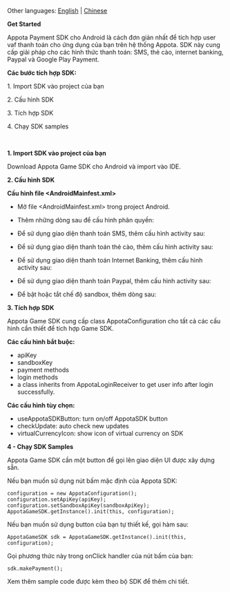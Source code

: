 Other languages: [English](README_EN.md) | [Chinese](README_CN.md)

**Get Started**

Appota Payment SDK cho Android là cách đơn giản nhất để tích hợp user
vaf thanh toán cho ứng dụng của bạn trên hệ thống Appota. SDK này cung
cấp giải pháp cho các hình thức thanh toán: SMS, thẻ cào, internet
banking, Paypal và Google Play Payment.

**Các bước tích hợp SDK:**

​1. Import SDK vào project của bạn

​2. Cấu hình SDK

​3. Tích hợp SDK

​4. Chạy SDK samples

 

**1. Import SDK vào project của bạn**

Download Appota Game SDK cho Android và import vào IDE.

**2. Cấu hình SDK**

**Cấu hình file \<AndroidMainfest.xml\>**

- Mở file \<AndroidMainfest.xml\> trong project Android.

- Thêm những dòng sau để cấu hình phân quyền:

    <uses-permission android:name="android.permission.INTERNET" />
    <uses-permission android:name="android.permission.READ_PHONE_STATE" />
    <uses-permission android:name="android.permission.WRITE_EXTERNAL_STORAGE" />
    <uses-permission android:name="android.permission.ACCESS_NETWORK_STATE" />

- Để sử dụng giao diện thanh toán SMS, thêm cấu hình activity sau:

    <activity android:name="com.appota.gamesdk.SMSPaymentActivity" android:theme="@style/Theme.Appota.GameSDK" android:configChanges="orientation|keyboardHidden|screenSize"/>

- Để sử dụng giao diện thanh toán thẻ cào, thêm cấu hình activity sau:

    <activity android:name="com.appota.gamesdk.CardPaymentActivity" android:theme="@style/Theme.Appota.GameSDK" android:configChanges="orientation|keyboardHidden|screenSize"/>

- Để sử dụng giao diện thanh toán Internet Banking, thêm cấu hình
activity sau:

    <activity android:name="com.appota.gamesdk.BankPaymentActivity" android:theme="@style/Theme.Appota.GameSDK" android:configChanges="orientation|keyboardHidden|screenSize"/>
    <activity android:name="com.appota.gamesdk.ConfirmBankPaymentActivity" android:theme="@style/Theme.Appota.GameSDK" android:configChanges="orientation|keyboardHidden|screenSize"/>

- Để sử dụng giao diện thanh toán Paypal, thêm cấu hình activity sau:

    <activity android:name="com.appota.gamesdk.PaypalPaymentActivity" android:theme="@style/Theme.Appota.GameSDK" android:configChanges="orientation|keyboardHidden|screenSize"/>
    <activity android:name="com.appota.gamesdk.ConfirmPaypalPaymentActivity" android:theme="@style/Theme.Appota.GameSDK" android:configChanges="orientation|keyboardHidden|screenSize"/>
    <service android:name="com.paypal.android.sdk.payments.PayPalService" android:exported="false" />
    <activity android:name="com.paypal.android.sdk.payments.PaymentActivity" />
    <activity android:name="com.paypal.android.sdk.payments.LoginActivity" />
    <activity android:name="com.paypal.android.sdk.payments.PaymentMethodActivity" />
    <activity android:name="com.paypal.android.sdk.payments.PaymentConfirmActivity" />
    <activity android:name="com.paypal.android.sdk.payments.PaymentCompletedActivity" />

- Để bật hoặc tắt chế độ sandbox, thêm dòng sau:

    <meta-data android:name="sandbox" android:value="false" />

**3. Tích hợp SDK**

Appota Game SDK cung cấp class AppotaConfiguration cho tất cả các cấu
hình cần thiết để tích hợp Game SDK.

**Các cấu hình bắt buộc:**

- apiKey
 - sandboxKey
 - payment methods
 - login methods
 - a class inherits from AppotaLoginReceiver to get user info after
login successfully.

**Các cấu hình tùy chọn:**

- useAppotaSDKButton: turn on/off AppotaSDK button
 - checkUpdate: auto check new updates
 - virtualCurrencyIcon: show icon of virtual currency on SDK

**4 - Chạy SDK Samples**

Appota Game SDK cần một button để gọi lên giao diện UI được xây dựng
sẵn.

Nếu bạn muốn sử dụng nút bấm mặc định của Appota SDK:

    configuration = new AppotaConfiguration();
    configuration.setApiKey(apiKey);
    configuration.setSandboxApiKey(sandboxApiKey);
    AppotaGameSDK.getInstance().init(this, configuration);

Nếu bạn muốn sử dụng button của bạn tự thiết kế, gọi hàm sau:

    AppotaGameSDK sdk = AppotaGameSDK.getInstance().init(this, configuration);

Gọi phương thức này trong onClick handler của nút bấm của bạn:

    sdk.makePayment();

Xem thêm sample code được kèm theo bộ SDK để thêm chi tiết.
